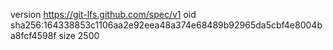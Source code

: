 version https://git-lfs.github.com/spec/v1
oid sha256:164338853c1106aa2e92eea48a374e68489b92965da5cbf4e8004ba8fcf4598f
size 2500
